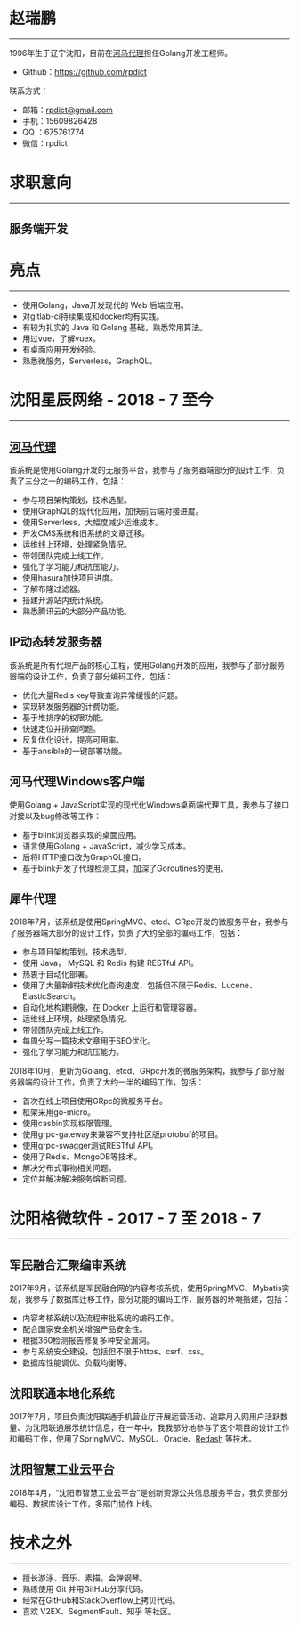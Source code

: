 # 赵瑞鹏

* * *
1996年生于辽宁沈阳，目前在[河马代理](https://www.hemadaili.com/)担任Golang开发工程师。

* Github：https://github.com/rpdict

联系方式：

* 邮箱：[rpdict@gmail.com](mailto:rpdict@gmail.com)
* 手机：15609826428
* QQ  ：675761774
* 微信：rpdict

# 求职意向

* * *

## 服务端开发

# 亮点

* * *

* 使用Golang，Java开发现代的 Web 后端应用。
* 对gitlab-ci持续集成和docker均有实践。
* 有较为扎实的 Java 和 Golang 基础，熟悉常用算法。
* 用过vue，了解vuex。
* 有桌面应用开发经验。
* 熟悉微服务，Serverless，GraphQL。

# 沈阳星辰网络 - 2018 - 7 至今

* * *



## [河马代理](https://www.hemadaili.com/)

该系统是使用Golang开发的无服务平台，我参与了服务器端部分的设计工作，负责了三分之一的编码工作，包括：

* 参与项目架构策划，技术选型。
* 使用GraphQL的现代化应用，加快前后端对接进度。
* 使用Serverless，大幅度减少运维成本。
* 开发CMS系统和旧系统的文章迁移。
* 运维线上环境，处理紧急情况。
* 带领团队完成上线工作。
* 强化了学习能力和抗压能力。
* 使用hasura加快项目进度。
* 了解布隆过滤器。
* 搭建开源站内统计系统。
* 熟悉腾讯云的大部分产品功能。

## IP动态转发服务器

该系统是所有代理产品的核心工程，使用Golang开发的应用，我参与了部分服务器端的设计工作，负责了部分编码工作，包括：

* 优化大量Redis key导致查询异常缓慢的问题。
* 实现转发服务器的计费功能。
* 基于堆排序的权限功能。
* 快速定位并排查问题。
* 反复优化设计，提高可用率。
* 基于ansible的一键部署功能。

## 河马代理Windows客户端

使用Golang + JavaScript实现的现代化Windows桌面端代理工具，我参与了接口对接以及bug修改等工作：

* 基于blink浏览器实现的桌面应用。
* 语言使用Golang + JavaScript，减少学习成本。
* 后将HTTP接口改为GraphQL接口。
* 基于blink开发了代理检测工具，加深了Goroutines的使用。

## 犀牛代理

2018年7月，该系统是使用SpringMVC、etcd、GRpc开发的微服务平台，我参与了服务器端大部分的设计工作，负责了大约全部的编码工作，包括：

* 参与项目架构策划，技术选型。
* 使用 Java， MySQL 和 Redis 构建 RESTful API。
* 热衷于自动化部署。
* 使用了大量新鲜技术优化查询速度，包括但不限于Redis、Lucene、ElasticSearch。
* 自动化地构建镜像，在 Docker 上运行和管理容器。
* 运维线上环境，处理紧急情况。
* 带领团队完成上线工作。
* 每周分写一篇技术文章用于SEO优化。
* 强化了学习能力和抗压能力。

2018年10月，更新为Golang、etcd、GRpc开发的微服务架构，我参与了部分服务器端的设计工作，负责了大约一半的编码工作，包括：

* 首次在线上项目使用GRpc的微服务平台。
* 框架采用go-micro。
* 使用casbin实现权限管理。
* 使用grpc-gateway来兼容不支持社区版protobuf的项目。
* 使用grpc-swagger测试RESTful API。
* 使用了Redis、MongoDB等技术。
* 解决分布式事物相关问题。
* 定位并解决解决服务熔断问题。

# 沈阳格微软件 - 2017 - 7 至 2018 - 7

* * *

## 军民融合汇聚编审系统

2017年9月，该系统是军民融合网的内容考核系统，使用SpringMVC、Mybatis实现，我参与了数据库迁移工作，部分功能的编码工作，服务器的环境搭建，包括：

* 内容考核系统以及流程审批系统的编码工作。
* 配合国家安全机关增强产品安全性。
* 根据360检测报告修复多种安全漏洞。
* 参与系统安全建设，包括但不限于https、csrf、xss。
* 数据库性能调优、负载均衡等。

## 沈阳联通本地化系统

2017年7月，项目负责沈阳联通手机营业厅开展运营活动、追踪月入网用户活跃数量、为沈阳联通展示统计信息，在一年中，我我部分地参与了这个项目的设计工作和编码工作，使用了SpringMVC、MySQL、Oracle、[Redash](https://redash.io/) 等技术。

## [沈阳智慧工业云平台](http://www.gytaobao.cn:9292/)

2018年4月，“沈阳市智慧工业云平台”是创新资源公共信息服务平台，我负责部分编码、数据库设计工作，多部门协作上线。



# 技术之外

* * *

* 擅长游泳、音乐、素描，会弹钢琴。
* 熟练使用 Git 并用GitHub分享代码。
* 经常在GitHub和StackOverflow上拷贝代码。
* 喜欢 V2EX、SegmentFault、知乎 等社区。


